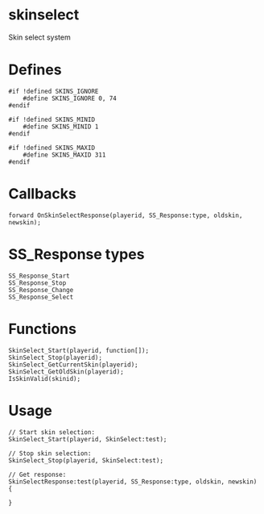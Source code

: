 # skinselect
Skin select system

# Defines
```Pawn
#if !defined SKINS_IGNORE
	#define SKINS_IGNORE 0, 74
#endif

#if !defined SKINS_MINID
	#define SKINS_MINID 1
#endif

#if !defined SKINS_MAXID
	#define SKINS_MAXID 311
#endif
```

# Callbacks
```Pawn
forward OnSkinSelectResponse(playerid, SS_Response:type, oldskin, newskin);
```

# SS_Response types
```Pawn
SS_Response_Start
SS_Response_Stop
SS_Response_Change
SS_Response_Select
```

# Functions
```Pawn
SkinSelect_Start(playerid, function[]);
SkinSelect_Stop(playerid);
SkinSelect_GetCurrentSkin(playerid);
SkinSelect_GetOldSkin(playerid);
IsSkinValid(skinid);
```

# Usage
```Pawn
// Start skin selection:
SkinSelect_Start(playerid, SkinSelect:test);

// Stop skin selection:
SkinSelect_Stop(playerid, SkinSelect:test);

// Get response:
SkinSelectResponse:test(playerid, SS_Response:type, oldskin, newskin)
{

}
```
